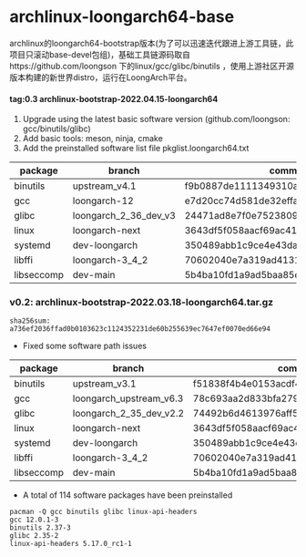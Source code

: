 # archlinux-loongarch64-base
archlinux的loongarch64-bootstrap版本(为了可以迅速迭代跟进上游工具链，此项目只滚动base-devel包组)，基础工具链源码取自https://github.com/loongson 下的linux/gcc/glibc/binutils ，使用上游社区开源版本构建的新世界distro，运行在LoongArch平台。


#### tag:0.3 archlinux-bootstrap-2022.04.15-loongarch64

1. Upgrade using the latest basic software version (github.com/loongson: gcc/binutils/glibc)
2. Add basic tools: meson, ninja, cmake
3. Add the preinstalled software list file pkglist.loongarch64.txt

| package | branch | commit hash | url |
| ---- | ---- | ---- | ---- |
| binutils | upstream_v4.1 | f9b0887de1111349310acf79326f6b33bb0cc221 | https://github.com/loongson/binutils-gdb.git |
| gcc | loongarch-12 | e7d20cc74d581de32effac595a673f27b7fec826 | https://github.com/loongson/gcc.git |
| glibc | loongarch_2_36_dev_v3 | 24471ad8e7f0e7523809bf789b47f910b3a47315 | https://github.com/loongson/glibc.git |
| linux | loongarch-next | 3643df5f058aacf69ac4121f6882500e843b7a34 | https://github.com/loongson/linux.git |
| systemd | dev-loongarch | 350489abb1c9ce4e43dab54b7af7d1a1bfbfb3b8 | https://github.com/loongarch64/systemd.git |
| libffi | loongarch-3_4_2 | 70602040e7a319ad4131aad422d59a493bc65f18 | https://github.com/loongson/libffi.git |
| libseccomp | dev-main | 5b4ba10fd1a9ad5baa85ebecafd36c401a030788 |https://github.com/loongarch64/libseccomp.git |

### v0.2: archlinux-bootstrap-2022.03.18-loongarch64.tar.gz 

```
sha256sum: a736ef2036ffad0b0103623c1124352231de60b255639ec7647ef0070ed66e94
```

* Fixed some software path issues

| package | branch | commit hash | url |
| ---- | ---- | ---- | ---- |
| binutils | upstream_v3.1 | f51838f4b4e0153acdf4a9849c17675775577cda | https://github.com/loongson/binutils-gdb.git |
| gcc | loongarch_upstream_v6.3 | 78c693aa2d833bfa27907141ba8bf93123b45567 | https://github.com/loongson/gcc.git |
| glibc | loongarch_2_35_dev_v2.2 | 74492b6d4613976aff5a9091a93d6ed4407d70a9 | https://github.com/loongson/glibc.git |
| linux | loongarch-next | 3643df5f058aacf69ac4121f6882500e843b7a34 | https://github.com/loongson/linux.git |
| systemd | dev-loongarch | 350489abb1c9ce4e43dab54b7af7d1a1bfbfb3b8 | https://github.com/loongarch64/systemd.git |
| libffi | loongarch-3_4_2 | 70602040e7a319ad4131aad422d59a493bc65f18 | https://github.com/loongson/libffi.git |
| libseccomp | dev-main | 5b4ba10fd1a9ad5baa85ebecafd36c401a030788 |https://github.com/loongarch64/libseccomp.git |

* A total of 114 software packages have been preinstalled

```
pacman -Q gcc binutils glibc linux-api-headers
gcc 12.0.1-3
binutils 2.37-3
glibc 2.35-2
linux-api-headers 5.17.0_rc1-1
```


